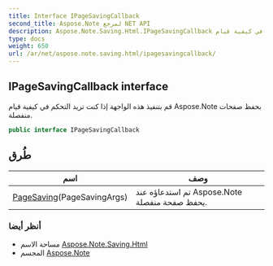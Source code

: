 ```yaml
---
title: Interface IPageSavingCallback
second_title: Aspose.Note لمرجع NET API
description: Aspose.Note.Saving.Html.IPageSavingCallback واجهه المستخدم. قم بتنفيذ هذه الواجهة إذا كنت تريد التحكم في كيفية قيام Aspose.Note بحفظ صفحات منفصلة.
type: docs
weight: 650
url: /ar/net/aspose.note.saving.html/ipagesavingcallback/
---
```

## IPageSavingCallback interface

قم بتنفيذ هذه الواجهة إذا كنت تريد التحكم في كيفية قيام Aspose.Note بحفظ صفحات منفصلة.

```csharp
public interface IPageSavingCallback
```

## طُرق

| اسم | وصف |
| --- | --- |
| [PageSaving](../../aspose.note.saving.html/ipagesavingcallback/pagesaving/)(PageSavingArgs) | تم استدعاؤه عند Aspose.Note يحفظ صفحة منفصلة. |

### أنظر أيضا

* مساحة الاسم [Aspose.Note.Saving.Html](../../aspose.note.saving.html/)
* المجسم [Aspose.Note](../../)


